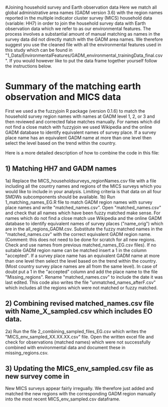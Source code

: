 
#Joining household survey and Earth observation data
Here we match all global administrative area names (GADM version 3.6) with the region names reported in the multiple indicator cluster survey (MICS) household data (variable: HH7) in order to join the household survey data with Earth observation data which we refer to as our environmental features. The process involves a substantial amount of manual matching as names in the survey data did not directly match with the GADM area names. We therefore suggest you use the cleaned file with all the environmental features used in this study which can be found in "1_Data/EnvironmentalFeatures/GADM_environmental_trainingData_final.csv". If you would however like to put the data frame together yourself follow the instructions below.

# Summary of the matching earth observation and MICS data
First we used a the fuzzyjoin R package (version 0.1.6) to match the household survey region names with names at GADM level 1, 2, or 3 and then reviewed and corrected false matches manually. For names which did not find a close match with fuzzyjoin we used Wikipedia and the online GADM database to identify equivalent names of survey place. If a survey place name has an equivalent GADM name at more than one level then select the level based on the trend within the country.

Here is a more detailed description of how to combine the code in this file:
## 1)	Matching HH7 and GADM names
1a) Replace the MICS_householdsurveys_regionNames.csv file with a file including all the country names and regions of the MICS surveys which you would like to include in your analysis. Limiting criteria is that data on all four SMDWs subcomponents should be available.
1b) Run 1_matching_names_EG.R file to match GADM region names with survey place names and write "matched_names.csv".
Open "matched_names.csv" and check that all names which have been fuzzy matched make sense. For names which do not find a close match use Wikipedia and the online GADM database to identify equivalent names of survey places ("name_orig") which are in the all_regions_GADM.csv. Substitute the fuzzy matched names in the "matched_names.csv" with the correct equivalent GADM region name. (Comment: this does not need to be done for scratch for all new regions. Check and use names from previous matched_names_EG.csv files). If no suitable GADM region name can be matched insert a 1 in the column "accepted". If a survey place name has an equivalent GADM name at more than one level then select the level based on the trend within the country. (Most country survey place names are all from the same level). In case of doubt put a 1 in the "accepted" column and add the place name to the file "Missing_regions". Rename "matched_names.csv" to include the date it was last edited.
This code also writes the file "unmatched_names_afterF.csv" which includes all the regions which were not matched or fuzzy matched. 

## 2)	Combining revised matched_names.csv file with Name_X_sampled.csv which includes EO data.

2a) Run the file 2_combining_sampled_files_EG.csv which writes the "MICS_env_sampled_XX.XX.XX.csv" file. Open the written excel file and check for observations (matched names) which were not successfully combined with environmental data and document these in missing_regions.csv.


## 3) Updating the MICS_env_sampled.csv file as new survey come in

 New MICS surveys appear fairly irregually. We therefore just added and matched the new regions with the corresponding GADM region manually into the most recent MICS_env_sampled.csv dataframe.